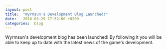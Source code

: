 ```yaml
---
layout: post
title:  "Wyrmsun's Development Blog Launched!"
date:   2016-03-29 17:52:00 +0200
categories:  blog
---
```

Wyrmsun's development blog has been launched! By following it you will be able to keep up to date with the latest news of the game's development.